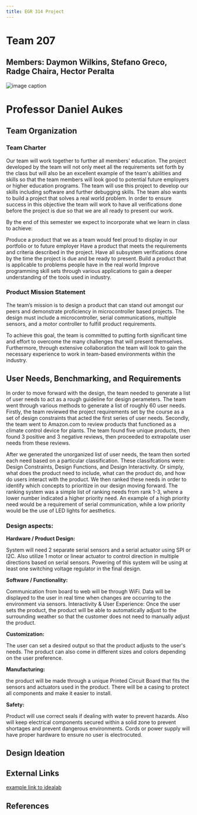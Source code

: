 ```yaml
---
title: EGR 314 Project
---
```


# Team 207 
## Members: Daymon Wilkins, Stefano Greco, Radge Chaira, Hector Peralta

![image caption](https://upload.wikimedia.org/wikipedia/en/d/d0/Ira_A._Fulton_Schools_of_Engineering_at_Arizona_State_University_logo.png)
# Professor Daniel Aukes
## Team Organization

### Team Charter

Our team will work together to further all members' education. The project developed by the team will not only meet all the requirements set forth by the class but will also be an excellent example of the team's abilities and skills so that the team members will look good to potential future employers or higher education programs. The team will use this project to develop our skills including software and further debugging skills. The team also wants to build a project that solves a real world problem. In order to ensure success in this objective the team will work to have all verifications done before the project is due so that we are all ready to present our work.  

By the end of this semester we expect to incorporate what we learn in class to achieve: 

Produce a product that we as a team would feel proud to display in our portfolio or to future employer 
Have a product that meets the requirements and criteria described in the project.
Have all subsystem verifications done by the time the project is due and be ready to present.
Build a product that is applicable to problems people have in the real world 
Improve programming skill sets through various applications to gain a deeper understanding of the tools used in industry. 

### Product Mission Statement

The team’s mission is to design a product that can stand out amongst our peers and demonstrate proficiency in microcontroller based projects. The design must include a microcontroller, serial communications, multiple sensors, and a motor controller to fulfill product requirements. 

To achieve this goal, the team is committed to putting forth significant time and effort to overcome the many challenges that will present themselves. Furthermore, through extensive collaboration the team will look to gain the necessary experience to work in team-based environments within the industry.  


## User Needs, Benchmarking, and Requirements

In order to move forward with the design, the team needed to generate a list of user needs to act as a rough guideline for design perameters. The team went through various methods to generate a list of roughly 60 user needs. Firstly, the team reviewed the project requirements set by the course as a set of design constraints that acted the first series of user needs. Secondly, the team went to Amazon.com to review products that functioned as a climate control device for plants. The team found five unique products, then found 3 positive and 3 negative reviews, then proceeded to extrapolate user needs from these reviews.

After we generated the unorganized list of user needs, the team then sorted each need based on a particular classification. 
These classifcations were: Design Constraints, Design Functions, and Design Interactivity. Or simply, what does the product need to include, what can the product do, and how do users interact with the product. We then ranked these needs in order to identify which concepts to prioritize in our design moving forward. The ranking system was a simple list of ranking needs from rank 1-3, where a lower number indicated a higher priority need. An example of a high priority need would be a requirement of serial communication, while a low priority would be the use of LED lights for aesthetics. 

### Design aspects:

**Hardware / Product Design:**

System will need 2 separate serial sensors and a serial actuator using SPI or I2C. Also utilize 1 motor or linear actuator to control direction in multiple directions based on serial sensors. Powering of this system will be using at least one switching voltage regulator in the final design. 


**Software / Functionality:** 

Communication from board to web will be through WiFi. Data will be displayed to the user in real time when changes are occurring to the environment via sensors.
Interactivity & User Experience: Once the user sets the product, the product will be able to automatically adjust to the surrounding weather so that the customer does not need to manually adjust the product.

**Customization:**

 The user can set a desired output so that the product adjusts to the user's needs. The product can also come in different sizes and colors depending on the user preference.
 
**Manufacturing:**

the product will be made through a unique Printed Circuit Board that fits the sensors and actuators used in the product. There will be a casing to protect all components and make it easier to install.

**Safety:**

 Product will use correct seals if dealing with water to prevent hazards. Also will keep electrical components secured within a solid zone to prevent shortages and prevent dangerous environments. Cords or power supply will have proper hardware to ensure no user is electrocuted.



## Design Ideation



## External Links

[example link to idealab](https://idealab.asu.edu)


## References
